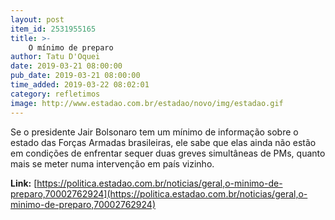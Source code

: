 ```yaml
---
layout: post
item_id: 2531955165
title: >-
    O mínimo de preparo
author: Tatu D'Oquei
date: 2019-03-21 08:00:00
pub_date: 2019-03-21 08:00:00
time_added: 2019-03-22 08:02:01
category: refletimos
image: http://www.estadao.com.br/estadao/novo/img/estadao.gif
---
```


Se o presidente Jair Bolsonaro tem um mínimo de informação sobre o estado das Forças Armadas brasileiras, ele sabe que elas ainda não estão em condições de enfrentar sequer duas greves simultâneas de PMs, quanto mais se meter numa intervenção em país vizinho.

**Link:** [https://politica.estadao.com.br/noticias/geral,o-minimo-de-preparo,70002762924](https://politica.estadao.com.br/noticias/geral,o-minimo-de-preparo,70002762924)


